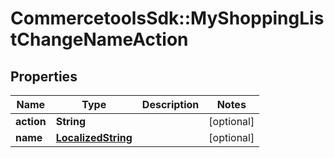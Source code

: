 # CommercetoolsSdk::MyShoppingListChangeNameAction

## Properties
Name | Type | Description | Notes
------------ | ------------- | ------------- | -------------
**action** | **String** |  | [optional] 
**name** | [**LocalizedString**](LocalizedString.md) |  | [optional] 


